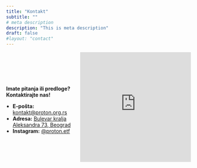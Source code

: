 ```yaml
---
title: "Kontakt"
subtitle: ""
# meta description
description: "This is meta description"
draft: false
#layout: "contact"
---
```


<div class="contact-container" style="display: flex; flex-direction: column; gap: 20px;">

  <div class="contact-row" style="display: flex; align-items: center; gap: 15px;">

  <div class="contact-text" style="flex: 1;">
      <p><strong>Imate pitanja ili predloge? Kontaktirajte nas!</strong></p>
      <ul style="margin: 0; padding-left: 18px;">
        <li><strong>E-pošta:</strong> <a href="mailto:kontakt@proton.org.rs">kontakt@proton.org.rs</a></li>
        <li><strong>Adresa:</strong> <a href="https://www.google.com/maps?q=Bulevar+kralja+Aleksandra+73,+Beograd" target="_blank">Bulevar kralja Aleksandra 73, Beograd</a></li>
        <li><strong>Instagram:</strong> <a href="https://www.instagram.com/proton.etf" target="_blank">@proton.etf</a></li>
      </ul>
  </div>

  <div class="contact-map" style="width: 60%;">
    <iframe 
      src="https://www.google.com/maps/embed?pb=!1m18!1m12!1m3!1d1415.394082569509!2d20.47517232714686!3d44.80550559594887!2m3!1f0!2f0!3f0!3m2!1i1024!2i768!4f13.1!3m3!1m2!1s0x475a7a9f5ee145d3%3A0x3ed89b5bb505d83!2z0JXQu9C10LrRgtGA0L7RgtC10YXQvdC40YfQutC4INGE0LDQutGD0LvRgtC10YIg0KPQvdC40LLQtdGA0LfQuNGC0LXRgtCwINGDINCR0LXQvtCz0YDQsNC00YM!5e0!3m2!1ssr!2srs!4v1761827446721!5m2!1ssr!2srs" 
      width="100%" 
      height="300" 
      style="border:0;" 
      allowfullscreen="" 
      loading="lazy">
    </iframe>
  </div>

  </div>

</div>